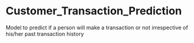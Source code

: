 # Customer_Transaction_Prediction
Model to predict if a person will make a transaction or not irrespective of his/her past transaction history
